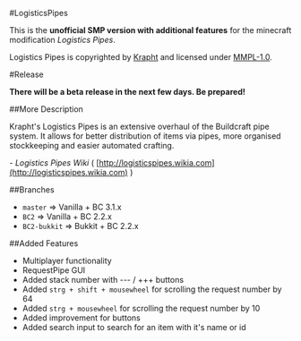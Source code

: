 #LogisticsPipes

This is the **unofficial SMP version with additional features** for the minecraft modification *Logistics Pipes*.

Logistics Pipes is copyrighted by [Krapht](https://github.com/Krapht "Krapht GitHub profile") and licensed under [MMPL-1.0](http://www.mod-buildcraft.com/MMPL-1.0.txt "Link to the license").

#Release

**There will be a beta release in the next few days. Be prepared!**

##More Description

Krapht's Logistics Pipes is an extensive overhaul of the Buildcraft pipe system. It allows for better distribution of items via pipes, more organised stockkeeping and easier automated crafting.

\- *Logistics Pipes Wiki* ( [http://logisticspipes.wikia.com](http://logisticspipes.wikia.com) )

##Branches

- `master` => Vanilla + BC 3.1.x
- `BC2` => Vanilla + BC 2.2.x
- `BC2-bukkit` => Bukkit + BC 2.2.x

##Added Features
- Multiplayer functionality
- RequestPipe GUI
 - Added stack number with --- / +++ buttons
 - Added `strg + shift + mousewheel` for scrolling the request number by 64
 - Added `strg + mousewheel` for scrolling the request number by 10
 - Added improvement for buttons
 - Added search input to search for an item with it's name or id